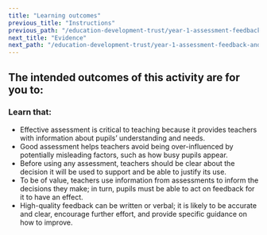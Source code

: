 ```yaml
---
title: "Learning outcomes"
previous_title: "Instructions"
previous_path: "/education-development-trust/year-1-assessment-feedback-and-questioning/summer-week-1-ect-instructions"
next_title: "Evidence"
next_path: "/education-development-trust/year-1-assessment-feedback-and-questioning/summer-week-1-ect-evidence"
---
```


## The intended outcomes of this activity are for you to:

### Learn that:

- Effective assessment is critical to teaching because it provides teachers with information about pupils’ understanding and needs.
- Good assessment helps teachers avoid being over-influenced by potentially misleading factors, such as how busy pupils appear.
- Before using any assessment, teachers should be clear about the decision it will be used to support and be able to justify its use.
- To be of value, teachers use information from assessments to inform the decisions they make; in turn, pupils must be able to act on feedback for it to have an effect.
- High-quality feedback can be written or verbal; it is likely to be accurate and clear, encourage further effort, and provide specific guidance on how to improve.
